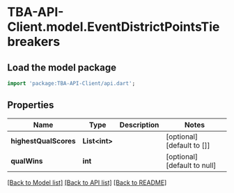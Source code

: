 # TBA-API-Client.model.EventDistrictPointsTiebreakers

## Load the model package
```dart
import 'package:TBA-API-Client/api.dart';
```

## Properties
Name | Type | Description | Notes
------------ | ------------- | ------------- | -------------
**highestQualScores** | **List&lt;int&gt;** |  | [optional] [default to []]
**qualWins** | **int** |  | [optional] [default to null]

[[Back to Model list]](../README.md#documentation-for-models) [[Back to API list]](../README.md#documentation-for-api-endpoints) [[Back to README]](../README.md)


